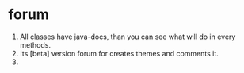 # forum

1. All classes have java-docs, than you can see what will do in every methods.
2. Its [beta] version forum for creates themes and comments it.
3.
